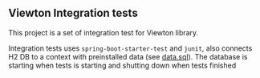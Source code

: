 ## Viewton Integration tests

This project is a set of integration test for Viewton library.

Integration tests uses `spring-boot-starter-test` and `junit`, also connects H2 DB to a context with
preinstalled data (see [data.sql](./src/test/resources/data.sql)). The database is starting when tests is starting 
and shutting down when tests finished